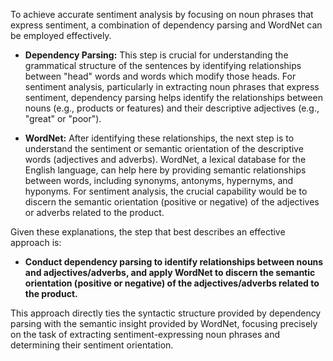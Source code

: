 To achieve accurate sentiment analysis by focusing on noun phrases that express sentiment, a combination of dependency parsing and WordNet can be employed effectively. 

- **Dependency Parsing:** This step is crucial for understanding the grammatical structure of the sentences by identifying relationships between "head" words and words which modify those heads. For sentiment analysis, particularly in extracting noun phrases that express sentiment, dependency parsing helps identify the relationships between nouns (e.g., products or features) and their descriptive adjectives (e.g., "great" or "poor").

- **WordNet:** After identifying these relationships, the next step is to understand the sentiment or semantic orientation of the descriptive words (adjectives and adverbs). WordNet, a lexical database for the English language, can help here by providing semantic relationships between words, including synonyms, antonyms, hypernyms, and hyponyms. For sentiment analysis, the crucial capability would be to discern the semantic orientation (positive or negative) of the adjectives or adverbs related to the product.

Given these explanations, the step that best describes an effective approach is:

- **Conduct dependency parsing to identify relationships between nouns and adjectives/adverbs, and apply WordNet to discern the semantic orientation (positive or negative) of the adjectives/adverbs related to the product.** 

This approach directly ties the syntactic structure provided by dependency parsing with the semantic insight provided by WordNet, focusing precisely on the task of extracting sentiment-expressing noun phrases and determining their sentiment orientation.
